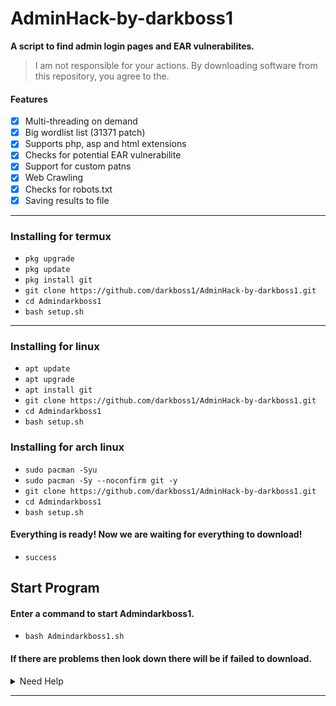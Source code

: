 # AdminHack-by-darkboss1

**A script to find admin login pages and EAR vulnerabilites.**

> I am not responsible for your actions.  By downloading software from this repository, you agree to the.

#### Features
- [x] Multi-threading on demand
- [x] Big wordlist list (31371 patch)
- [x] Supports php, asp and html extensions
- [x] Checks for potential EAR vulnerabilite
- [x] Support for custom patns
- [x] Web Crawling
- [x] Checks for robots.txt
- [x] Saving results to file

---
### Installing for termux

* `pkg upgrade`
* `pkg update`
* `pkg install git`
* `git clone https://github.com/darkboss1/AdminHack-by-darkboss1.git`
* `cd Admindarkboss1`
* `bash setup.sh`

---
### Installing for linux

* `apt update`
* `apt upgrade`
* `apt install git`
* `git clone https://github.com/darkboss1/AdminHack-by-darkboss1.git`
* `cd Admindarkboss1`
* `bash setup.sh`

### Installing for arch linux
* `sudo pacman -Syu`
* `sudo pacman -Sy --noconfirm git -y`
* `git clone https://github.com/darkboss1/AdminHack-by-darkboss1.git `
* `cd Admindarkboss1`
* `bash setup.sh`

#### Everything is ready! Now we are waiting for everything to download!
 * `success`

## Start Program
#### Enter a command to start Admindarkboss1.

* `bash Admindarkboss1.sh`

#### If there are problems then look down there will be if failed to download.

<details id="missing-code-coverage">
  <summary>Need Help</summary>

#### Do you need help? Write me on: serialkey.top 
#### And I will consider your letter and problem!

```bash
Emails:
 serialkey.top@gmail.com

Developers:
 darkboss1
```

## Bug?
If the tool fails, follow these steps:

1. Take a screenshot and see the error 
   in detail

2. Contact me through the following 
   email: serialkey.top@gmail.com

3. Submit the screenshot and explain 
   your problem with that error

</details>

---
